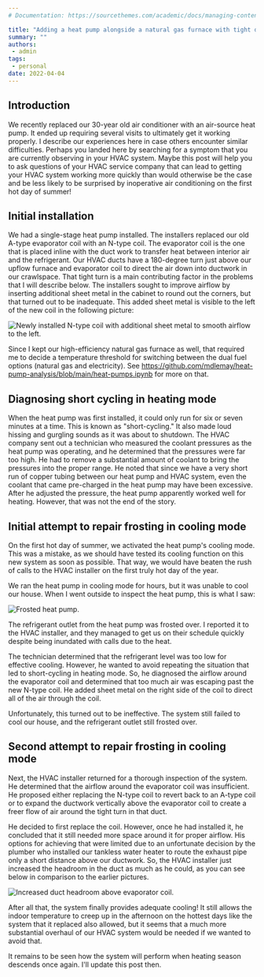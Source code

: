 ```yaml
---
# Documentation: https://sourcethemes.com/academic/docs/managing-content/

title: "Adding a heat pump alongside a natural gas furnace with tight duct turns"
summary: ""
authors:
 - admin
tags:
 - personal
date: 2022-04-04
---
```

## Introduction

We recently replaced our 30-year old air conditioner with an air-source heat
pump. It ended up requiring several visits to ultimately get it working
properly. I describe our experiences here in case others encounter similar
difficulties. Perhaps you landed here by searching for a symptom that you are
currently observing in your HVAC system. Maybe this post will help you to ask
questions of your HVAC service company that can lead to getting your HVAC system
working more quickly than would otherwise be the case and be less likely to be
surprised by inoperative air conditioning on the first hot day of summer!

## Initial installation

We had a single-stage heat pump installed. The installers replaced our old
A-type evaporator coil with an N-type coil. The evaporator coil is the one that
is placed inline with the duct work to transfer heat between interior air and
the refrigerant. Our HVAC ducts have a 180-degree turn just above our upflow
furnace and evaporator coil to direct the air down into ductwork in our
crawlspace. That tight turn is a main contributing factor in the problems that I
will describe below. The installers sought to improve airflow by inserting
additional sheet metal in the cabinet to round out the corners, but that turned
out to be inadequate. This added sheet metal is visible to the left of the new
coil in the following picture:

![Newly installed N-type coil with additional sheet metal to smooth airflow to the left.](n-coil-install.png)

Since I kept our high-efficiency natural gas furnace as well, that required me to decide a temperature threshold for switching between the dual fuel options (natural gas and electricity). See https://github.com/mdlemay/heat-pump-analysis/blob/main/heat-pumps.ipynb for more on that.

## Diagnosing short cycling in heating mode

When the heat pump was first installed, it could only run for six or seven
minutes at a time. This is known as "short-cycling." It also made loud hissing
and gurgling sounds as it was about to shutdown. The HVAC company sent out a
technician who measured the coolant pressures as the heat pump was operating,
and he determined that the pressures were far too high. He had to remove a
substantial amount of coolant to bring the pressures into the proper range. He
noted that since we have a very short run of copper tubing between our heat pump
and HVAC system, even the coolant that came pre-charged in the heat pump may
have been excessive. After he adjusted the pressure, the heat pump apparently
worked well for heating. However, that was not the end of the story.

## Initial attempt to repair frosting in cooling mode

On the first hot day of summer, we activated the heat pump's cooling mode. This
was a mistake, as we should have tested its cooling function on this new system
as soon as possible. That way, we would have beaten the rush of calls to the
HVAC installer on the first truly hot day of the year.

We ran the heat pump in cooling mode for hours, but it was unable to cool our
house. When I went outside to inspect the heat pump, this is what I saw:

![Frosted heat pump.](frosted-heat-pump.jpg)

The refrigerant outlet from the heat pump was frosted over. I reported it to the
HVAC installer, and they managed to get us on their schedule quickly despite
being inundated with calls due to the heat.

The technician determined that the refrigerant level was too low for effective
cooling. However, he wanted to avoid repeating the situation that led to
short-cycling in heating mode. So, he diagnosed the airflow around the
evaporator coil and determined that too much air was escaping past the new
N-type coil. He added sheet metal on the right side of the coil to direct all of
the air through the coil.

Unfortunately, this turned out to be ineffective. The system still failed to
cool our house, and the refrigerant outlet still frosted over.

## Second attempt to repair frosting in cooling mode

Next, the HVAC installer returned for a thorough inspection of the system. He
determined that the airflow around the evaporator coil was insufficient. He
proposed either replacing the N-type coil to revert back to an A-type coil or to
expand the ductwork vertically above the evaporator coil to create a freer flow
of air around the tight turn in that duct.

He decided to first replace the coil. However, once he had installed it, he
concluded that it still needed more space around it for proper airflow. His
options for achieving that were limited due to an unfortunate decision by the
plumber who installed our tankless water heater to route the exhaust pipe only a
short distance above our ductwork. So, the HVAC installer just increased the
headroom in the duct as much as he could, as you can see below in comparison to
the earlier pictures.

![Increased duct headroom above evaporator coil.](increased-headroom.png)

After all that, the system finally provides adequate cooling! It still allows
the indoor temperature to creep up in the afternoon on the hottest days like the
system that it replaced also allowed, but it seems that a much more substantial
overhaul of our HVAC system would be needed if we wanted to avoid that.

It remains to be seen how the system will perform when heating season descends
once again. I'll update this post then.